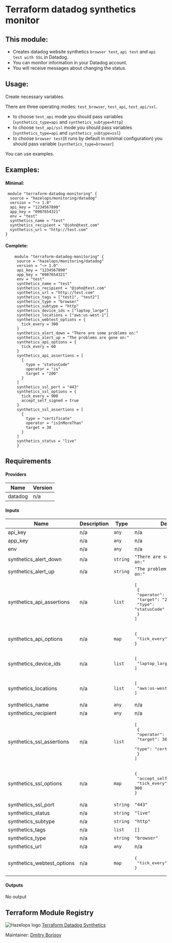 # Terraform datadog synthetics monitor

## This module:
- Creates datadog website synthetics ```browser test```, ```api test``` and ```api test with SSL``` in Datadog. 
- You can monitor information in your Datadog account.
- You will receive messages about changing the status.


## Usage:

  Create necessary variables.

  There are three operating modes: ```test_browser```, ```test_api```, ```test_api/ssl```. 
 - to choose ```test_api``` mode you should pass variables (```synthetics_type=api``` and ```synthetics_subtype=http```)
 - to choose ```test_api/ssl``` mode you should pass variables (```synthetics_type=api``` and ```synthetics_subtype=ssl```)
 - to choose ```browser test```(it runs by default in minimal configuration) you should pass variable (```synthetics_type=browser```)
  
  You can use examples.

## Examples:

#### Minimal:
```
 module "terraform-datadog-monitoring" {
  source = "hazelops/monitoring/datadog"
  version = "~> 1.0"
  api_key = "1234567890"
  app_key = "0987654321"
  env = "test"
  synthetics_name = "test"
  synthetics_recipient = "@john@test.com" 
  synthetics_url = "http://test.com"
}
```

#### Complete:
```
    module "terraform-datadog-monitoring" {
     source = "hazelops/monitoring/datadog"
     version = "~> 1.0"
     api_key = "1234567890"
     app_key = "0987654321"
     env = "test"
     synthetics_name = "test"
     synthetics_recipient = "@john@test.com"
     synthetics_url = "http://test.com"
     synthetics_tags = ["test1", "test2"]
     synthetics_type = "browser"
     synthetics_subtype = "http"
     synthetics_device_ids = ["laptop_large"]
     synthetics_locations = ["aws:us-west-1"]
     synthetics_webtest_options = {
       tick_every = 300
     }
     synthetics_alert_down = "There are some problems on:"
     synthetics_alert_up = "The problems are gone on:"
     synthetics_api_options = {
       tick_every = 60
     }
     synthetics_api_assertions = [
       {
         type = "statusCode"
         operator = "is"
         target = "200"
       }
     ]
     synthetics_ssl_port = "443"
     synthetics_ssl_options = {
       tick_every = 900
       accept_self_signed = true
     }
     synthetics_ssl_assertions = [
       {
         type = "certificate"
         operator = "isInMoreThan"
         target = 30
       }
     ]
     synthetics_status = "live"
     }
```

## Requirements


#### Providers

| Name | Version |
|------|---------|
| datadog | n/a |

#### Inputs

| Name | Description | Type | Default | Required |
|------|-------------|------|---------|:--------:|
| api\_key | n/a | `any` | n/a | yes |
| app\_key | n/a | `any` | n/a | yes |
| env | n/a | `any` | n/a | yes |
| synthetics\_alert\_down | n/a | `string` | `"There are some problems on:"` | no |
| synthetics\_alert\_up | n/a | `string` | `"The problems are gone on:"` | no |
| synthetics\_api\_assertions | n/a | `list` | <pre>[<br>  {<br>    "operator": "is",<br>    "target": "200",<br>    "type": "statusCode"<br>  }<br>]</pre> | no |
| synthetics\_api\_options | n/a | `map` | <pre>{<br>  "tick_every": 60<br>}</pre> | no |
| synthetics\_device\_ids | n/a | `list` | <pre>[<br>  "laptop_large"<br>]</pre> | no |
| synthetics\_locations | n/a | `list` | <pre>[<br>  "aws:us-west-1"<br>]</pre> | no |
| synthetics\_name | n/a | `any` | n/a | yes |
| synthetics\_recipient | n/a | `any` | n/a | yes |
| synthetics\_ssl\_assertions | n/a | `list` | <pre>[<br>  {<br>    "operator": "isInMoreThan",<br>    "target": 30,<br>    "type": "certificate"<br>  }<br>]</pre> | no |
| synthetics\_ssl\_options | n/a | `map` | <pre>{<br>  "accept_self_signed": true,<br>  "tick_every": 900<br>}</pre> | no |
| synthetics\_ssl\_port | n/a | `string` | `"443"` | no |
| synthetics\_status | n/a | `string` | `"live"` | no |
| synthetics\_subtype | n/a | `string` | `"http"` | no |
| synthetics\_tags | n/a | `list` | `[]` | no |
| synthetics\_type | n/a | `string` | `"browser"` | no |
| synthetics\_url | n/a | `any` | n/a | yes |
| synthetics\_webtest\_options | n/a | `map` | <pre>{<br>  "tick_every": 300<br>}</pre> | no |

#### Outputs

No output

## Terraform Module Registry

![Hazelops logo](https://avatars0.githubusercontent.com/u/63737915?s=25&v=4) [Terraform Datadog Synthetics
](https://registry.terraform.io/modules/hazelops/synthetics/datadog)

Maintainer: [Dmitry Borisov](https://github.com/kobrikx)